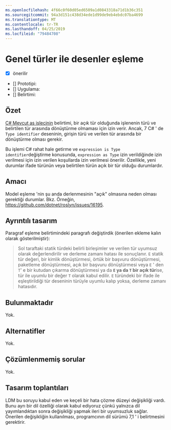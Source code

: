 ```yaml
---
ms.openlocfilehash: 4f66c0f60d05ed6509a1d0843318a71d1b36c351
ms.sourcegitcommit: 94a3d151c438d34ede1d99de9eb4ebdc07ba4699
ms.translationtype: MT
ms.contentlocale: tr-TR
ms.lasthandoff: 04/25/2019
ms.locfileid: "79484708"
---
```

# <a name="pattern-matching-with-generics"></a>Genel türler ile desenler eşleme

* [x] önerilir
* [] Prototipi:
* [] Uygulama:
* [] Belirtimi:

## <a name="summary"></a>Özet
[summary]: #summary

[ C# Mevcut as işlecinin](../../spec/expressions.md#the-as-operator) belirtimi, bir açık tür olduğunda işlenenin türü ve belirtilen tür arasında dönüştürme olmaması için izin verir. Ancak, 7 C# ' de `Type identifier` deseninin, girişin türü ve verilen tür arasında bir dönüştürme olması gerekir.

Bu işlemi C# rahat hale getirme ve `expression is Type identifier`değiştirme konusunda, `expression as Type` izin verildiğinde izin verilmesi için izin verilen koşullarda izin verilmesi önerilir. Özellikle, yeni durumlar ifade türünün veya belirtilen türün açık bir tür olduğu durumlardır. 

## <a name="motivation"></a>Amacı
[motivation]: #motivation

Model eşleme 'nin şu anda derlenmesinin "açık" olmasına neden olması gerektiği durumlar. Bkz. Örneğin, https://github.com/dotnet/roslyn/issues/16195.

## <a name="detailed-design"></a>Ayrıntılı tasarım
[design]: #detailed-design

Paragraf eşleme belirtimindeki paragrafı değiştirdik (önerilen ekleme kalın olarak gösterilmiştir):

> Sol taraftaki statik türdeki belirli birleşimler ve verilen tür uyumsuz olarak değerlendirilir ve derleme zamanı hatası ile sonuçlanır. `E` statik tür değeri, bir kimlik dönüştürmesi, örtük bir başvuru dönüştürmesi, paketleme dönüştürmesi, açık bir başvuru dönüştürmesi veya `E` ' den `T`' e bir kutudan çıkarma dönüştürmesi ya da **`E` ya da `T` bir açık tür**ise, tür ile *uyumlu* bir değer `T` olarak kabul edilir. `E` türündeki bir ifade ile eşleştirildiği tür deseninin türüyle uyumlu kalıp yoksa, derleme zamanı hatasıdır.

## <a name="drawbacks"></a>Bulunmaktadır
[drawbacks]: #drawbacks

Yok.

## <a name="alternatives"></a>Alternatifler
[alternatives]: #alternatives

Yok.

## <a name="unresolved-questions"></a>Çözümlenmemiş sorular
[unresolved]: #unresolved-questions

Yok.

## <a name="design-meetings"></a>Tasarım toplantıları

LDM bu soruyu kabul eden ve keçeli bir hata çözme düzeyi değişikliği vardı. Bunu ayrı bir dil özelliği olarak kabul ediyoruz çünkü yalnızca dil yayımlandıktan sonra değişikliği yapmak ileri bir uyumsuzluk sağlar. Önerilen değişikliğin kullanılması, programcının dil sürümü 7,1 ' i belirtmesini gerektirir.
